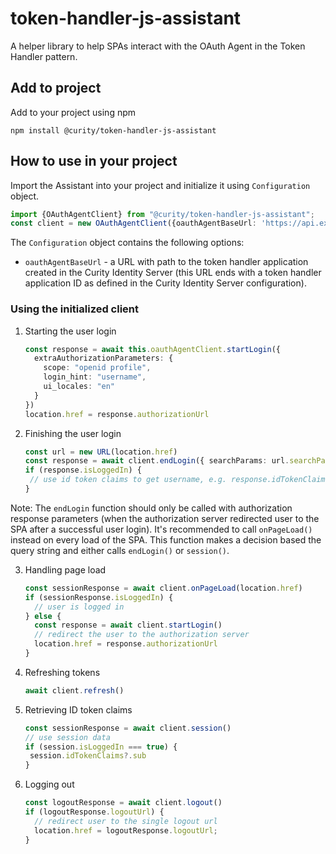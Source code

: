 # token-handler-js-assistant
A helper library to help SPAs interact with the OAuth Agent in the Token Handler pattern.

## Add to project
Add to your project using npm

```
npm install @curity/token-handler-js-assistant
```

## How to use in your project

Import the Assistant into your project and initialize it using `Configuration` object.
```typescript
import {OAuthAgentClient} from "@curity/token-handler-js-assistant";
const client = new OAuthAgentClient({oauthAgentBaseUrl: 'https://api.example.com/oauthagent/example'})
```
The `Configuration` object contains the following options:
- `oauthAgentBaseUrl` - a URL with path to the token handler application created in the Curity Identity Server (this URL ends with a token handler application ID
  as defined in the Curity Identity Server configuration).

### Using the initialized client

1. Starting the user login
   ```typescript
   const response = await this.oauthAgentClient.startLogin({
     extraAuthorizationParameters: {
       scope: "openid profile", 
       login_hint: "username",
       ui_locales: "en"
     }
   })
   location.href = response.authorizationUrl
   ```
2. Finishing the user login
   ```typescript
   const url = new URL(location.href)
   const response = await client.endLogin({ searchParams: url.searchParams })
   if (response.isLoggedIn) {
    // use id token claims to get username, e.g. response.idTokenClaims?.sub
   }
   ``` 
Note: The `endLogin` function should only be called with authorization response parameters (when the authorization
server redirected user to the SPA after a successful user login). It's recommended to call `onPageLoad()` instead
on every load of the SPA. This function makes a decision based the query string and either calls `endLogin()` or `session()`.

3. Handling page load
   ```typescript
   const sessionResponse = await client.onPageLoad(location.href)
   if (sessionResponse.isLoggedIn) {
     // user is logged in
   } else {
     const response = await client.startLogin()
     // redirect the user to the authorization server
     location.href = response.authorizationUrl
   }
   ```
4. Refreshing tokens
   ```typescript
   await client.refresh()
   ```
5. Retrieving ID token claims
   ```typescript
   const sessionResponse = await client.session()
   // use session data
   if (session.isLoggedIn === true) {
    session.idTokenClaims?.sub
   }
   ```
6. Logging out
   ```typescript
   const logoutResponse = await client.logout()
   if (logoutResponse.logoutUrl) {
     // redirect user to the single logout url
     location.href = logoutResponse.logoutUrl;
   }
   ```